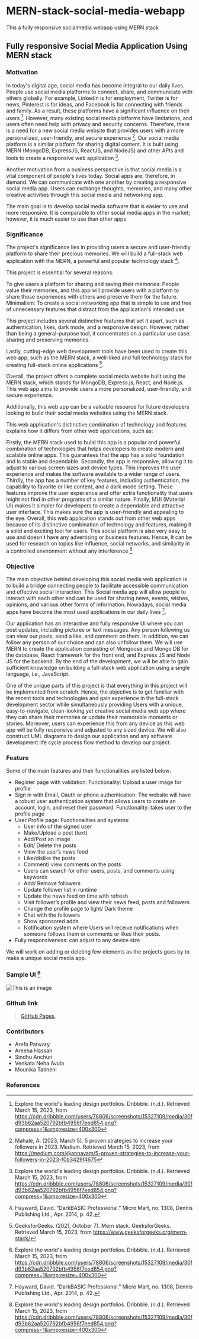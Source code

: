 # MERN-stack-social-media-webapp
This a fully responsive socialmedia webapp using MERN stack

## Fully responsive Social Media Application Using MERN stack
### Motivation

In today's digital age, social media has become integral to our daily lives. People use social media 
platforms to connect, share, and communicate with others globally. For example, LinkedIn is for 
employment, Twitter is for news, Pinterest is for ideas, and Facebook is for connecting with friends 
and family. As a result, these platforms have a significant influence on their users [^5]. However, 
many existing social media platforms have limitations, and users often need help with privacy and 
security concerns. Therefore, there is a need for a new social media website that provides users 
with a more personalized, user-friendly, and secure experience [^1].
Our social media platform is a similar platform for sharing digital content. It is built using MERN 
(MongoDB, ExpressJS, ReactJS, and NodeJS) and other APIs and tools to create a responsive web 
application [^5].

Another motivation from a business perspective is that social media is a vital component of 
people's lives today. Social apps are, therefore, in demand. We can communicate with one another 
by creating a responsive social media app. Users can exchange thoughts, memories, and many 
other creative activities through this social media and networking app.

The main goal is to develop social media software that is easier to use and more responsive. It is 
comparable to other social media apps in the market; however, it is much easier to use than other 
apps

### Significance

The project's significance lies in providing users a secure and user-friendly platform to share their 
precious memories. We will build a full-stack web application with the MERN, a powerful and 
popular technology stack [^2].

This project is essential for several reasons:

To give users a platform for sharing and saving their memories: People value their memories, and 
this app will provide users with a platform to share those experiences with others and preserve 
them for the future.
Minimalism: To create a social networking app that is simple to use and free of unnecessary 
features that distract from the application's intended use.

This project includes several distinctive features that set it apart, such as authentication, likes, dark 
mode, and a responsive design. However, rather than being a general-purpose tool, it concentrates 
on a particular use case: sharing and preserving memories. 

Lastly, cutting-edge web development tools have been used to create this web app, such as the MERN stack, a well-liked and full 
technology stack for creating full-stack online applications [^3].

Overall, the project offers a complete social media website built using the MERN stack, which stands for MongoDB, Express.js, React, and Node.js. This web app aims to provide users a more personalized, user-friendly, and secure experience. 

Additionally, this web app can be a valuable resource for future developers looking to build their social media websites using the MERN stack.

This web application's distinctive combination of technology and features explains how it differs from other web applications, such as:

Firstly, the MERN stack used to build this app is a popular and powerful combination of technologies that helps developers to create modern and scalable online apps. This guarantees that the app has a solid foundation and is stable and dependable.
Secondly, the app is responsive, allowing it to adjust to various screen sizes and device types. This improves the user experience and makes the software available to a wider range of users.
Thirdly, the app has a number of key features, including authentication, the capability to favorite or like content, and a dark mode setting. These features improve the user experience and offer extra functionality that users might not find in other programs of a similar nature.
Finally, MUI (Material UI) makes it simpler for developers to create a dependable and attractive user interface. This makes sure the app is user-friendly and appealing to the eye.
Overall, this web application stands out from other web apps because of its distinctive combination of technology and features, making it a solid and exciting tool for users. This social platform is also very easy to use and doesn't have any advertising or business features. Hence, It can be used for research on topics like influence, social networks, and similarity in a controlled environment without any interference [^5]

### Objective

The main objective behind developing this social media web application is to build a bridge 
connecting people to facilitate accessible communication and effective social interaction. This 
Social media app will allow people to interact with each other and can be used for sharing news, 
events, wishes, opinions, and various other forms of information. Nowadays, social media apps 
have become the most used applications in our daily lives [^2].

Our application has an interactive and fully responsive UI where you can post updates, including 
pictures or text messages. Any person following us can view our posts, send a like, and comment 
on them. In addition, we can follow any person of our choice and can also unfollow them.
We will use MERN to create the application consisting of Mongoose and Mongo DB for the 
database, React framework for the front end, and Express JS and Node JS for the backend. By 
the end of the development, we will be able to gain sufficient knowledge on building a full-stack 
web application using a single language, i.e., JavaScript.

One of the unique parts of this project is that everything in this project will be implemented from 
scratch. Hence, the objective is to get familiar with the recent tools and technologies and gain 
experience in the full-stack development sector while simultaneously providing Users with a 
unique, easy-to-navigate, clean-looking yet creative social media web app where they can share 
their memories or update their memorable moments or stories. Moreover, users can experience 
this from any device as this web app will be fully responsive and adjusted to any sized device.
We will also construct UML diagrams to design our application and any software development 
life cycle process flow method to develop our project.

### Feature

Some of the main features and their functionalities are listed below:
- Register page with validation:
  Functionality: Upload a user image for profile
- Sign in with Email, Oauth or phone authentication: The website will have a robust user 
  authentication system that allows users to create an account, login, and reset their 
  password.
  Functionality: takes user to the profile page
- User Profile page:
  Functionalities and systems: 
     - User info of the signed user
     - Make/Upload a post (text)
     - Add/Post an image
     - Edit/ Delete the posts
     - View the user’s news feed
     - Like/dislike the posts
     - Comment/ view comments on the posts
     - Users can search for other users, posts, and comments using keywords
     - Add/ Remove followers
     - Update follower list in runtime
     - Update the news feed on time with refresh
     - Visit follower’s profile and view their news feed, posts and followers
     - Change the profile page to light/ Dark theme
     - Chat with the followers
     - Show sponsored adds
     - Notification system where Users will receive notifications when someone follows 
       them or comments or likes their posts.
- Fully responsiveness: can adjust to any device size

We will work on adding or deleting few elements as the projects goes by to make a unique social 
media app.

### Sample UI [^5]

![This is an image](https://cdn.dribbble.com/users/78806/screenshots/15327109/media/30fd93b62aa520792bfb4956f7eed854.png?compress=1&resize=400x300)

### Github link
> [GitHub Pages](https://github.com/areepatw96/MERN-stack-social-media-webapp).

### Contributors

 - Arefa Patwary 
 - Areeba Hassan 
 - Sindhu Anchuri
 - Venkata Neha Avula
 - Mounika Tatineni

### References

[^1]: Mahale, A. (2023, March 5). 5 proven strategies to increase your followers in 2023. Medium. Retrieved March 15, 2023, from https://medium.com/@annayam/5-proven-strategies-to-increase-your-followers-in-2023-f0b3429f4675 

[^2]:  Hayward, David. “DarkBASIC Professional.” Micro Mart, no. 1308, Dennis Publishing Ltd., 
Apr. 2014, p. 42.

[^3]: GeeksforGeeks. (2021, October 7). Mern stack. GeeksforGeeks. Retrieved March 15, 2023, from https://www.geeksforgeeks.org/mern-stack/ 

[^4]: Mern stack - what is it? introduction &amp; benefits. Dev Technosys. (2022, December 15). Retrieved March 15, 2023, from https://devtechnosys.com/insights/mern-stack/ 

[^5]: Explore the world's leading design portfolios. Dribbble. (n.d.). Retrieved March 15, 2023, from https://cdn.dribbble.com/users/78806/screenshots/15327109/media/30fd93b62aa520792bfb4956f7eed854.png?compress=1&amp;resize=400x300 

